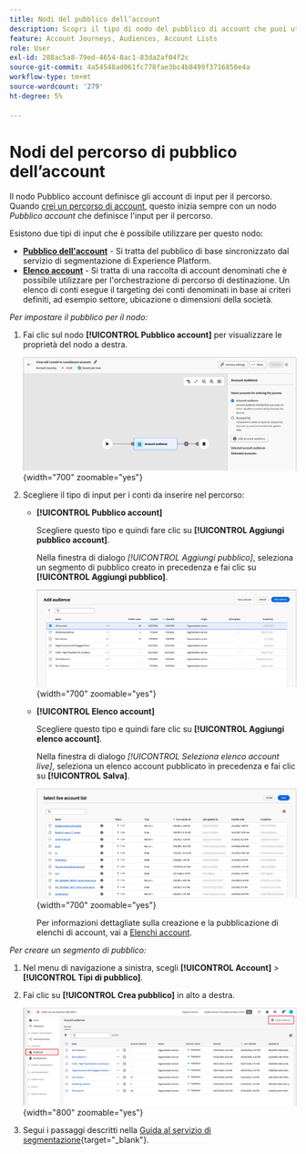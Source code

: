 ```yaml
---
title: Nodi del pubblico dell’account
description: Scopri il tipo di nodo del pubblico di account che puoi utilizzare per definire l’input per i percorsi di account in Journey Optimizer B2B edition.
feature: Account Journeys, Audiences, Account Lists
role: User
exl-id: 288ac5a8-79ed-4654-8ac1-83da2af04f2c
source-git-commit: 4a54548ad061fc778fae3bc4b8499f3716850e4a
workflow-type: tm+mt
source-wordcount: '279'
ht-degree: 5%

---
```


# Nodi del percorso di pubblico dell’account

Il nodo Pubblico account definisce gli account di input per il percorso. Quando [crei un percorso di account](./journey-overview.md#create-an-account-journey), questo inizia sempre con un nodo _Pubblico account_ che definisce l&#39;input per il percorso.

Esistono due tipi di input che è possibile utilizzare per questo nodo:

* **[Pubblico dell&#39;account](../audiences/account-audience-overview.md)** - Si tratta del pubblico di base sincronizzato dal servizio di segmentazione di Experience Platform.
* **[Elenco account](../accounts/account-lists.md)** - Si tratta di una raccolta di account denominati che è possibile utilizzare per l&#39;orchestrazione di percorso di destinazione. Un elenco di conti esegue il targeting dei conti denominati in base ai criteri definiti, ad esempio settore, ubicazione o dimensioni della società.

_Per impostare il pubblico per il nodo:_

1. Fai clic sul nodo **[!UICONTROL Pubblico account]** per visualizzare le proprietà del nodo a destra.

   ![Nodo pubblico account](./assets/account-journey-account-audience-node.png){width="700" zoomable="yes"}

1. Scegliere il tipo di input per i conti da inserire nel percorso:

   * **[!UICONTROL Pubblico account]**

     Scegliere questo tipo e quindi fare clic su **[!UICONTROL Aggiungi pubblico account]**.

     Nella finestra di dialogo _[!UICONTROL Aggiungi pubblico]_, seleziona un segmento di pubblico creato in precedenza e fai clic su **[!UICONTROL Aggiungi pubblico]**.

     ![Selezionare un segmento di pubblico per il nodo](./assets/node-audience-add-dialog.png){width="700" zoomable="yes"}

   * **[!UICONTROL Elenco account]**

     Scegliere questo tipo e quindi fare clic su **[!UICONTROL Aggiungi elenco account]**.

     Nella finestra di dialogo _[!UICONTROL Seleziona elenco account live]_, seleziona un elenco account pubblicato in precedenza e fai clic su **[!UICONTROL Salva]**.

     ![Seleziona un elenco di account live per il nodo](./assets/account-journey-account-audience-select-account-list.png){width="700" zoomable="yes"}

     Per informazioni dettagliate sulla creazione e la pubblicazione di elenchi di account, vai a [Elenchi account](../accounts/account-lists.md).

_Per creare un segmento di pubblico:_

1. Nel menu di navigazione a sinistra, scegli **[!UICONTROL Account]** > **[!UICONTROL Tipi di pubblico]**.

1. Fai clic su **[!UICONTROL Crea pubblico]** in alto a destra.

   ![Crea un segmento di pubblico](./assets/audiences-list-create.png){width="800" zoomable="yes"}

1. Segui i passaggi descritti nella [Guida al servizio di segmentazione](https://experienceleague.adobe.com/it/docs/experience-platform/segmentation/ui/account-audiences){target="_blank"}.
